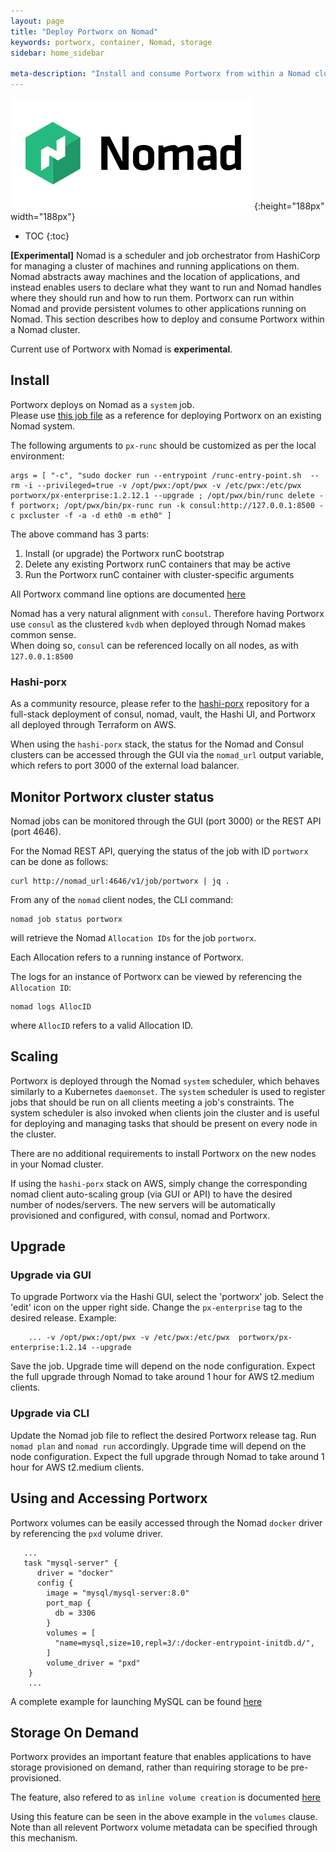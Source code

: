 ```yaml
---
layout: page
title: "Deploy Portworx on Nomad"
keywords: portworx, container, Nomad, storage
sidebar: home_sidebar

meta-description: "Install and consume Portworx from within a Nomad cluster." 
---
```


![nomad logo](/images/Nomad.png){:height="188px" width="188px"}

* TOC
{:toc}

**[Experimental]**
Nomad is a scheduler and job orchestrator from HashiCorp for managing a 
cluster of machines and running applications on them. 
Nomad abstracts away machines and the location 
of applications, and instead enables users to declare what they want to run 
and Nomad handles where they should run and how to run them.
Portworx can run within Nomad and provide persistent volumes to other 
applications running on Nomad. This section describes how to deploy and consume 
Portworx within a Nomad cluster. 

Current use of Portworx with Nomad is **experimental**.

## Install

Portworx deploys on Nomad as a `system` job.  
Please use [this job file](/scheduler/nomad/portworx.nomad) as a reference for deploying 
Portworx on an existing Nomad system.

The following arguments to `px-runc` should be customized as per the local environment:
```
args = [ "-c", "sudo docker run --entrypoint /runc-entry-point.sh  --rm -i --privileged=true -v /opt/pwx:/opt/pwx -v /etc/pwx:/etc/pwx  portworx/px-enterprise:1.2.12.1 --upgrade ; /opt/pwx/bin/runc delete -f portworx; /opt/pwx/bin/px-runc run -k consul:http://127.0.0.1:8500 -c pxcluster -f -a -d eth0 -m eth0" ]
```

The above command has 3 parts:

1. Install (or upgrade) the Portworx runC bootstrap 
2. Delete any existing Portworx runC containers that may be active
3. Run the Portworx runC container with cluster-specific arguments

All Portworx command line options are documented [here](/runc/options.html)

Nomad has a very natural alignment with `consul`.
Therefore having Portworx use `consul` as the clustered `kvdb` when 
deployed through Nomad makes common sense.  
When doing so, `consul` can be referenced locally on all nodes,
as with `127.0.0.1:8500`

### Hashi-porx

As a community resource, please refer to the [hashi-porx](https://github.com/portworx/terraporx/tree/master/aws/hashi-porx) repository for a full-stack deployment of consul, nomad, vault, the Hashi UI, and Portworx all deployed through Terraform on AWS.

When using the `hashi-porx` stack, the status for the Nomad and Consul clusters
can be accessed through the GUI via the `nomad_url` output variable, which refers to port 3000 
of the external load balancer.

## Monitor Portworx cluster status

Nomad jobs can be monitored through the GUI (port 3000) or the REST API (port 4646).

For the Nomad REST API, querying the status of the job with ID `portworx` 
can be done as follows:
```
curl http://nomad_url:4646/v1/job/portworx | jq .
```

From any of the `nomad` client nodes, the CLI command:
```
nomad job status portworx
```
will retrieve the Nomad `Allocation IDs` for the job `portworx`.

Each Allocation refers to a running instance of Portworx.

The logs for an instance of Portworx can be viewed by referencing the `Allocation ID`:
```
nomad logs AllocID
```
where `AllocID` refers to a valid Allocation ID.

## Scaling
Portworx is deployed through the Nomad `system` scheduler, which behaves similarly
to a Kubernetes `daemonset`.  The `system` scheduler is used to register jobs 
that should be run on all clients meeting a job's constraints. 
The system scheduler is also invoked when clients join the cluster 
and is useful for deploying and managing tasks that should be present on every node in the cluster.

There are no additional requirements to install Portworx on the new nodes 
in your Nomad cluster.

If using the `hashi-porx` stack on AWS, simply change the corresponding nomad client 
auto-scaling group (via GUI or API) to have the desired number of nodes/servers.
The new servers will be automatically provisioned and configured, with consul, nomad and Portworx.

## Upgrade

### Upgrade via GUI
To upgrade Portworx via the Hashi GUI, select the 'portworx' job.
Select the 'edit' icon on the upper right side.
Change the `px-enterprise` tag to the desired release.
Example:
```
    ... -v /opt/pwx:/opt/pwx -v /etc/pwx:/etc/pwx  portworx/px-enterprise:1.2.14 --upgrade
```
Save the job.
Upgrade time will depend on the node configuration.
Expect the full upgrade through Nomad to take around 1 hour for AWS t2.medium clients.

### Upgrade via CLI
Update the Nomad job file to reflect the desired Portworx release tag.
Run `nomad plan` and `nomad run` accordingly.
Upgrade time will depend on the node configuration.
Expect the full upgrade through Nomad to take around 1 hour for AWS t2.medium clients.


## Using and Accessing Portworx
Portworx volumes can be easily accessed through the Nomad `docker` driver 
by referencing the `pxd` volume driver.
```
   ...
   task "mysql-server" {
      driver = "docker"
      config {
        image = "mysql/mysql-server:8.0"
        port_map {
          db = 3306
        }
        volumes = [
          "name=mysql,size=10,repl=3/:/docker-entrypoint-initdb.d/",
        ]
        volume_driver = "pxd"
    }
    ...
```

A complete example for launching MySQL can be found [here](https://github.com/portworx/terraporx/blob/master/aws/hashi-porx/nomad/examples/mysql.nomad)

## Storage On Demand
Portworx provides an important feature that enables applications to have storage provisioned on demand, 
rather than requiring storage to be pre-provisioned.

The feature, also refered to as `inline volume creation` is documented [here](https://docs.portworx.com/manage/volumes.html#inline-volume-spec)

Using this feature can be seen in the above example in the `volumes` clause.
Note than all relevent Portworx volume metadata can be specified through this mechanism.

